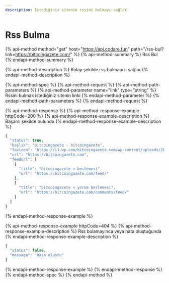 ```yaml
---
description: İstediğiniz sitenin rssini bulmayı sağlar
---
```


# Rss Bulma

{% api-method method="get" host="https://api.codare.fun" path="/rss-bul?link=https://bitcoingazete.com/" %}
{% api-method-summary %}
Rss Bul
{% endapi-method-summary %}

{% api-method-description %}
Kolay şekilde rss bulmanızı sağlar
{% endapi-method-description %}

{% api-method-spec %}
{% api-method-request %}
{% api-method-path-parameters %}
{% api-method-parameter name="link" type="string" %}
Rssini bulmak istediğiniz sitenin linki
{% endapi-method-parameter %}
{% endapi-method-path-parameters %}
{% endapi-method-request %}

{% api-method-response %}
{% api-method-response-example httpCode=200 %}
{% api-method-response-example-description %}
Başarılı şekilde bulundu
{% endapi-method-response-example-description %}

```javascript
{
  "status": true,
  "başlık": "bitcoingazete - bitcoingazete",
  "favicon": "https://i1.wp.com/bitcoingazete.com/wp-content/uploads/2021/05/cropped-logo2.jpg?fit=192%2C192&ssl=1",
  "url": "https://bitcoingazete.com",
  "feedurl": [
    {
      "title": "bitcoingazete » beslemesi",
      "url": "https://bitcoingazete.com/feed/"
    },
    {
      "title": "bitcoingazete » yorum beslemesi",
      "url": "https://bitcoingazete.com/comments/feed/"
    }
  ]
}
```
{% endapi-method-response-example %}

{% api-method-response-example httpCode=404 %}
{% api-method-response-example-description %}
Rss bulamayınca veya hata oluştuğunda
{% endapi-method-response-example-description %}

```javascript
{
  "status": false,
  "message": "Hata oluştu"
}
```
{% endapi-method-response-example %}
{% endapi-method-response %}
{% endapi-method-spec %}
{% endapi-method %}



